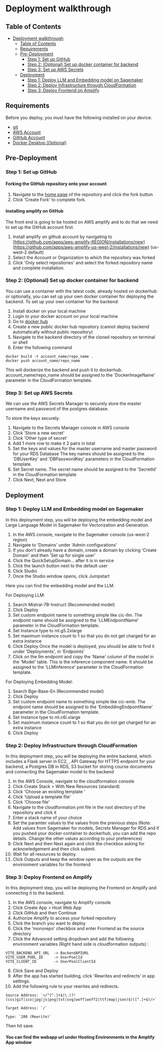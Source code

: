# Deployment walkthrough

## Table of Contents

-   [Deployment walkthrough](#deployment-walkthrough)
    -   [Table of Contents](#table-of-contents)
    -   [Requirements](#requirements)
    -   [Pre-Deployment](#pre-deployment)
        -   [Step 1: Set up GitHub](#step-1-set-up-github)
        -   [Step 2: (Optional) Set up docker container for backend](#step-2-optional-set-up-docker-container-for-backend)
        -   [Step 3: Set up AWS Secrets](#step-3-set-up-aws-secrets)
    -   [Deployment](#deployment)
        -   [Step 1: Deploy LLM and Embedding model on Sagemaker](#step-1-deploy-llm-and-embedding-model-on-sagemaker)
        -   [Step 2: Deploy Infrastructure through CloudFormation](#step-2-deploy-infrastructure-through-cloudformation)
        -   [Step 3: Deploy Frontend on Amplify](#step-3-deploy-frontend-on-amplify)

## Requirements

Before you deploy, you must have the following installed on your device:

-   [git](https://git-scm.com/downloads)
-   [AWS Account](https://aws.amazon.com/account/)
-   [GitHub Account](https://github.com/)
-   [Docker Desktop (Optional)](https://docs.docker.com/desktop/)

## Pre-Deployment

### Step 1: Set up GitHub

#### Forking the GitHub repository onto your account

1. Navigate to the [home page](https://github.com/UBC-CIC/LLM-Course-QA) of the repository and click the fork button
2. Click 'Create Fork' to complete fork.

#### Installing amplify on GitHub

The front end is going to be hosted on AWS amplify and to do that we need to set up the GitHub account first.

1. Install amplify on github account by navigating to [https://github.com/apps/aws-amplify-REGION/installations/new](https://github.com/apps/aws-amplify-us-west-2/installations/new) (us-west-2 default)
2. Select the Account or Organization to which the repository was forked
3. Click 'Only select repositories' and select the forked repository name and complete installation.

### Step 2: (Optional) Set up docker container for backend

You can use a container with the latest code, already hosted on dockerhub or optionally, you can set up your own docker container for deploying the backend. To set up your own container for the backend:

1. Install docker on your local machine
2. Login to your docker account on your local machine
3. Go to [docker hub](hub.docker.com)
4. Create a new public docker hub repository (cannot deploy backend automatically without public repository)
5. Navigate to the backend directory of the cloned repository on terminal or shell
6. Enter the following command

```
docker build -t account_name/repo_name .
docker push account_name/repo_name
```

This will dockerize the backend and push it to dockerhub.
account_name/repo_name should be assigned to the 'DockerImageName' parameter in the CloudFormation template.

### Step 3: Set up AWS Secrets

We can use the AWS Secrets Manager to securely store the master username and password of the postgres database.

To store the keys securely:

1. Navigate to the Secrets Manager console in AWS console
2. Click 'Store a new secret'
3. Click 'Other type of secret'
4. Add 1 more row to make it 2 pairs in total
5. Set the keys and values for the master username and master password for your RDS Database
   The key names should be assigned to the 'DBUserKey' and 'DBPasswordKey' parameters in the CloudFormation template.
6. Set Secret name.
   The secret name should be assigned to the 'SecretId' in the CloudFormation template
7. Click Next, Next and Store

## Deployment

### Step 1: Deploy LLM and Embedding model on Sagemaker

In this deployment step, you will be deploying the embedding model and Large Language Model in Sagemaker for Vectorization and Generation.

1. In the AWS console, navigate to the Sagemaker console (us-west-2 region)
2. Navigate to 'Domains' under 'Admin configurations'
3. If you don't already have a domain, create a domain by clicking 'Create Domain' and then 'Set up for single user'
4. Click the QuickSetupDomain... after it is in service
5. Click the launch button next to the default user
6. Click Studio
7. Once the Studio window opens, click Jumpstart

Here you can find the embedding model and the LLM.

For Deploying LLM:

1. Search Mistral-7B-Instruct (Recommended model)
2. Click Deploy
3. Set custom endpoint name to something simple like cic-llm.
   The endpoint name should be assigned to the 'LLMEndpointName' parameter in the CloudFormation template.
4. Set Instance type to ml.g5.2xlarge
5. Set maximum instance count to 1 so that you do not get charged for an extra instance
6. Click Deploy
   Once the model is deployed, you should be able to find it under 'Deployments', in 'Endpoints'
7. Click on the llm endpoint and copy the 'Name' column of the model in the 'Model' table.
   This is the inference component name. It should be assigned to the 'LLMInference' parameter in the CloudFormation template.

For Deploying Embedding Model:

1. Search Bge-Base-En (Recommended model)
2. Click Deploy
3. Set custom endpoint name to something simple like cic-emb.
   The endpoint name should be assigned to the 'EmbeddingEndpointName' parameter in the CloudFormation template.
4. Set Instance type to ml.c6i.xlarge
5. Set maximum instance count to 1 so that you do not get charged for an extra instance
6. Click Deploy

### Step 2: Deploy Infrastructure through CloudFormation

In this deployment step, you will be deploying the entire backend, which includes a Flask server in EC2, , API Gateway for HTTPS endpoint for your backend, a Postgres DB in RDS, S3 bucket for storing course documents and connecting the Sagemaker model to the backend

1. In the AWS Console, navigate to the cloudformation console
2. Click Create Stack > With New Resources (standard)
3. Click 'Choose an existing template '
4. Click 'Upload a template file'
5. Click 'Choose file'
6. Navigate to the cloudformation.yml file in the root directory of the repository and click it
7. Enter a stack name of your choice
8. Set the paramter values to the values from the previous steps
   (Note: Add values from Sagemaker for models, Secrets Manager for RDS and if you pushed your docker container to dockerhub, you can add the repo details. Change the other values according to your preferences)
9. Click Next and then Next again and click the checkbox asking for acknowledgement and then click submit.
10. Wait for all resources to deploy.
11. Click Outputs and keep the window open as the outputs are the environment variables for the frontend

### Step 3: Deploy Frontend on Amplify

In this deployment step, you will be deploying the Frontend on Amplify and connecting it to the backend.

1. In the AWS console, navigate to Amplify console
2. Click Create App > Host Web App
3. Click GitHub and then Continue
4. Authorize Amplify to access your forked repository
5. Click the branch you want to deploy
6. Click the 'monorepo' checkbox and enter Frontend as the source directory
7. Click the Advanced setting dropdown and add the following environment variables (Right hand side is cloudformation outputs) :

```
VITE_BACKEND_API_URL  -> BackendAPIURL
VITE_USER_POOL_ID     -> UserPoolId
VITE_CLIENT_ID        -> UserPoolClientId
```

8. Click Save and Deploy
9. After the app has started building, click 'Rewrites and redirects' in app settings.
10. Add the following rule to your rewrites and redirects.

```
Source Address: `</^[^.]+$|\.(?!(css|gif|ico|jpg|js|png|txt|svg|woff|woff2|ttf|map|json)$)([^.]+$)/>`

Target Address: `/`

Type: `200 (Rewrite)`
```

Then hit save.

#### You can find the webapp url under Hosting Environments in the Amplify App window
